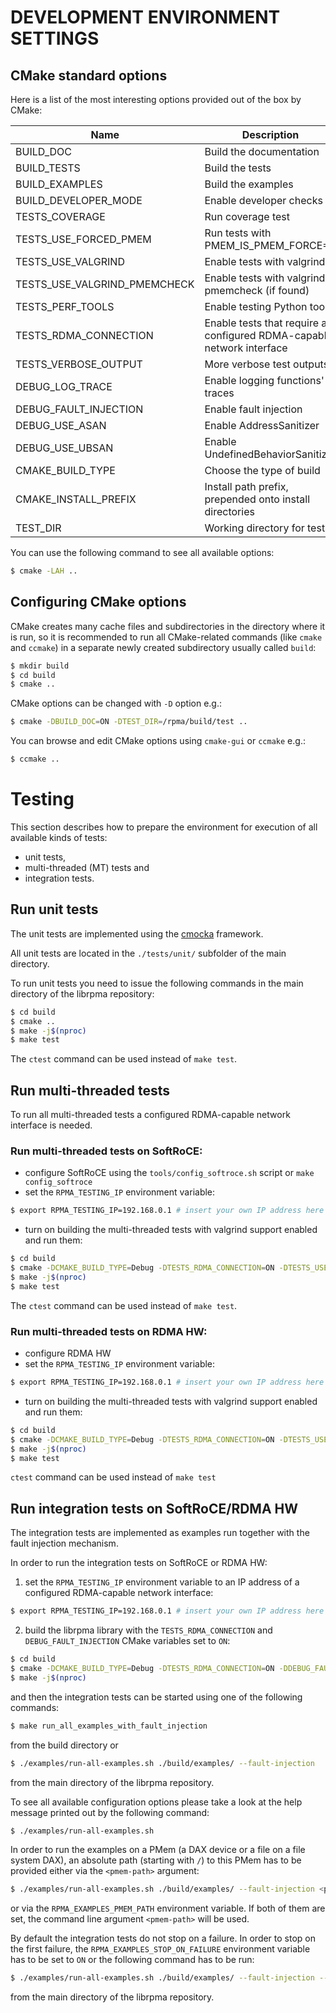 # DEVELOPMENT ENVIRONMENT SETTINGS

## CMake standard options

Here is a list of the most interesting options provided out of the box by CMake:

| Name | Description | Values | Default |
| - | - | - | - |
| BUILD_DOC | Build the documentation | ON/OFF | ON |
| BUILD_TESTS | Build the tests | ON/OFF | ON |
| BUILD_EXAMPLES | Build the examples | ON/OFF | ON |
| BUILD_DEVELOPER_MODE | Enable developer checks | ON/OFF | OFF |
| TESTS_COVERAGE | Run coverage test | ON/OFF | OFF |
| TESTS_USE_FORCED_PMEM | Run tests with PMEM_IS_PMEM_FORCE=1 | ON/OFF | OFF |
| TESTS_USE_VALGRIND | Enable tests with valgrind | ON/OFF | ON |
| TESTS_USE_VALGRIND_PMEMCHECK | Enable tests with valgrind pmemcheck (if found)| ON/OFF | OFF |
| TESTS_PERF_TOOLS | Enable testing Python tools | ON/OFF | OFF |
| TESTS_RDMA_CONNECTION | Enable tests that require a configured RDMA-capable network interface | ON/OFF | OFF |
| TESTS_VERBOSE_OUTPUT | More verbose test outputs | ON/OFF | OFF |
| DEBUG_LOG_TRACE | Enable logging functions' traces | ON/OFF | OFF |
| DEBUG_FAULT_INJECTION | Enable fault injection | ON/OFF | OFF |
| DEBUG_USE_ASAN | Enable AddressSanitizer | ON/OFF | OFF |
| DEBUG_USE_UBSAN | Enable UndefinedBehaviorSanitizer | ON/OFF | OFF |
| CMAKE_BUILD_TYPE | Choose the type of build | None/Debug/Release/RelWithDebInfo | Release |
| CMAKE_INSTALL_PREFIX | Install path prefix, prepended onto install directories | *dir path* | /usr/local |
| TEST_DIR | Working directory for tests | *dir path* | ./build/test |

You can use the following command to see all available options:

```sh
$ cmake -LAH ..
```

## Configuring CMake options

CMake creates many cache files and subdirectories in the directory where it is run, so it is recommended to run all CMake-related commands (like `cmake` and `ccmake`)  in a separate newly created subdirectory usually called `build`:

```sh
$ mkdir build
$ cd build
$ cmake ..
```

CMake options can be changed with `-D` option e.g.:

```sh
$ cmake -DBUILD_DOC=ON -DTEST_DIR=/rpma/build/test ..
```

You can browse and edit CMake options using `cmake-gui` or `ccmake` e.g.:

```sh
$ ccmake ..
```

# Testing

This section describes how to prepare the environment for execution of all available kinds of tests:
- unit tests,
- multi-threaded (MT) tests and
- integration tests.

## Run unit tests

The unit tests are implemented using the [cmocka](https://cmocka.org/) framework.

All unit tests are located in the `./tests/unit/` subfolder of the main directory.

To run unit tests you need to issue the following commands in the main directory of the librpma repository:

```sh
$ cd build
$ cmake ..
$ make -j$(nproc)
$ make test
```
The `ctest` command can be used instead of `make test`.

## Run multi-threaded tests

To run all multi-threaded tests a configured RDMA-capable network interface is needed.

### Run multi-threaded tests on SoftRoCE:
- configure SoftRoCE using the `tools/config_softroce.sh` script or `make config_softroce`
- set the `RPMA_TESTING_IP` environment variable:
```sh
$ export RPMA_TESTING_IP=192.168.0.1 # insert your own IP address here
```
- turn on building the multi-threaded tests with valgrind support enabled and run them:
```sh
$ cd build
$ cmake -DCMAKE_BUILD_TYPE=Debug -DTESTS_RDMA_CONNECTION=ON -DTESTS_USE_VALGRIND=ON ..
$ make -j$(nproc)
$ make test
```
The `ctest` command can be used instead of `make test`.

### Run multi-threaded tests on RDMA HW:
- configure RDMA HW
- set the `RPMA_TESTING_IP` environment variable:
```sh
$ export RPMA_TESTING_IP=192.168.0.1 # insert your own IP address here
```
- turn on building the multi-threaded tests with valgrind support enabled and run them:
```sh
$ cd build
$ cmake -DCMAKE_BUILD_TYPE=Debug -DTESTS_RDMA_CONNECTION=ON -DTESTS_USE_VALGRIND=ON ..
$ make -j$(nproc)
$ make test
```
`ctest` command can be used instead of `make test`

## Run integration tests on SoftRoCE/RDMA HW

The integration tests are implemented as examples run together with the fault injection mechanism.

In order to run the integration tests on SoftRoCE or RDMA HW:
1. set the `RPMA_TESTING_IP` environment variable to an IP address of a configured RDMA-capable network interface:

```sh
$ export RPMA_TESTING_IP=192.168.0.1 # insert your own IP address here
```

2. build the librpma library with the `TESTS_RDMA_CONNECTION` and `DEBUG_FAULT_INJECTION` CMake variables set to `ON`:

```sh
$ cd build
$ cmake -DCMAKE_BUILD_TYPE=Debug -DTESTS_RDMA_CONNECTION=ON -DDEBUG_FAULT_INJECTION=ON ..
$ make -j$(nproc)
```

and then the integration tests can be started using one of the following commands:

```sh
$ make run_all_examples_with_fault_injection
```

from the build directory or

```sh
$ ./examples/run-all-examples.sh ./build/examples/ --fault-injection
```

from the main directory of the librpma repository.

To see all available configuration options please take a look at the help message printed out by the following command:

```sh
$ ./examples/run-all-examples.sh
```

In order to run the examples on a PMem (a DAX device or a file on a file system DAX),
an absolute path (starting with `/`) to this PMem has to be provided
either via the `<pmem-path>` argument:

```sh
$ ./examples/run-all-examples.sh ./build/examples/ --fault-injection <pmem-path>
```

or via the `RPMA_EXAMPLES_PMEM_PATH` environment variable. If both of them are set,
the command line argument `<pmem-path>` will be used.

By default the integration tests do not stop on a failure. In order to stop on the first failure,
the `RPMA_EXAMPLES_STOP_ON_FAILURE` environment variable has to be set to `ON`
or the following command has to be run:

```sh
$ ./examples/run-all-examples.sh ./build/examples/ --fault-injection --stop-on-failure
```

from the main directory of the librpma repository.
